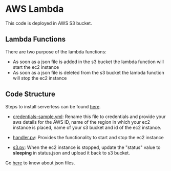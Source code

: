 # AWS Lambda

This code is deployed in AWS S3 bucket.

## Lambda Functions

There are two purpose of the lambda functions:

- As soon as a json file is added in the s3 bucket the lambda function will start the ec2 instance
- As soon as a json file is deleted from the s3 bucket the lambda function will stop the ec2 instance

## Code Structure

Steps to install serverless can be found [here](https://www.serverless.com/framework/docs/providers/aws/guide/installation/).

- [credentials-sample.yml](credentials-sample.yml): Rename this file to credentials and provide your aws details for the AWS ID, name of the region in which your ec2 instance is placed, name of your s3 bucket and id of the ec2 instance.

- [handler.py](handler.py): Provides the functionality to start and stop the ec2 instance

- [s3.py](s3.py): When the ec2 instance is stopped, update the "status" value to **sleeping** in status.json and upload it back to s3 bucket.

Go [here](../../data_json/README.md) to know about json files.
